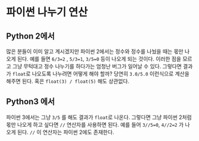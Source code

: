 # 파이썬 나누기 연산

## Python 2에서
많은 분들이 이미 알고 계시겠지만 파이썬 2에서는 정수와 정수를 나눴을 때는 몫만 나오게 된다. 
예를 들면 `6/3=2` , `5/3=1`, `3/5=0` 등이 나오게 되는 것이다. 
이러한 점을 모르고 그냥 무턱대고 정수 나누기를 하다가는 엄청난 버그가 일어날 수 있다. 
그렇다면 결과가 `float`로 나오도록 나누려면 어떻게 해야 할까? 당연히 `3.0/5.0` 이런식으로 계산을 해주면 된다. 
혹은 `float(3) / float(5)` 해도 상관없다.

## Python3 에서
파이썬 3에서는 그냥 `3/5` 를 해도 결과가 `float`로 나온다. 그렇다면 그냥 파이썬 2처럼 몫만 나오게 하고 싶다면 `//` 연산자를 사용하면 된다. 
예를 들어 `3//5=0`, `4//2=2` 가 나오게 된다. `//` 이 연산자는 파이썬 2에도 존재한다.
